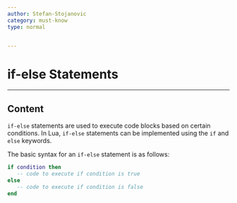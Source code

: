 ```yaml
---
author: Stefan-Stojanovic
category: must-know
type: normal


---
```


# if-else Statements

---
## Content

`if-else` statements are used to execute code blocks based on certain conditions. In Lua, `if-else` statements can be implemented using the `if` and `else` keywords.

The basic syntax for an `if-else` statement is as follows:
```lua
if condition then
   -- code to execute if condition is true
else
   -- code to execute if condition is false
end
```